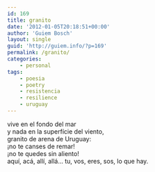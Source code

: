 ```yaml
---
id: 169
title: granito
date: '2012-01-05T20:18:51+00:00'
author: 'Guiem Bosch'
layout: single
guid: 'http://guiem.info/?p=169'
permalink: /granito/
categories:
    - personal
tags:
    - poesia
    - poetry
    - resistencia
    - resilience
    - uruguay
---
```


vive en el fondo del mar  
y nada en la superfície del viento,  
granito de arena de Uruguay:  
¡no te canses de remar!  
¡no te quedes sin aliento!  
aquí, acá, allí, allá… tu, vos, eres, sos, lo que hay.
